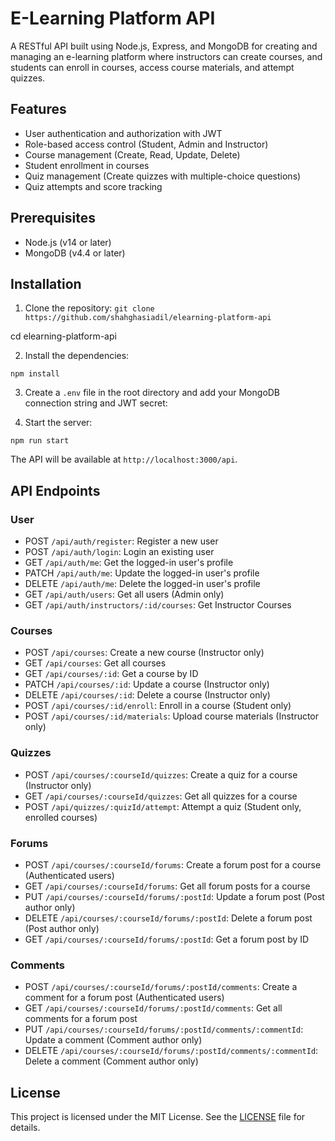 # E-Learning Platform API

A RESTful API built using Node.js, Express, and MongoDB for creating and managing an e-learning platform where instructors can create courses, and students can enroll in courses, access course materials, and attempt quizzes.

## Features

- User authentication and authorization with JWT
- Role-based access control (Student, Admin and Instructor)
- Course management (Create, Read, Update, Delete)
- Student enrollment in courses
- Quiz management (Create quizzes with multiple-choice questions)
- Quiz attempts and score tracking

## Prerequisites

- Node.js (v14 or later)
- MongoDB (v4.4 or later)

## Installation

1. Clone the repository:
   `git clone https://github.com/shahghasiadil/elearning-platform-api`

cd elearning-platform-api

2. Install the dependencies:

```
npm install
```

3. Create a `.env` file in the root directory and add your MongoDB connection string and JWT secret:

4. Start the server:

```
npm run start
```

The API will be available at `http://localhost:3000/api`.

## API Endpoints

### User

- POST `/api/auth/register`: Register a new user
- POST `/api/auth/login`: Login an existing user
- GET `/api/auth/me`: Get the logged-in user's profile
- PATCH `/api/auth/me`: Update the logged-in user's profile
- DELETE `/api/auth/me`: Delete the logged-in user's profile
- GET `/api/auth/users`: Get all users (Admin only)
- GET `/api/auth/instructors/:id/courses`: Get Instructor Courses

### Courses

- POST `/api/courses`: Create a new course (Instructor only)
- GET `/api/courses`: Get all courses
- GET `/api/courses/:id`: Get a course by ID
- PATCH `/api/courses/:id`: Update a course (Instructor only)
- DELETE `/api/courses/:id`: Delete a course (Instructor only)
- POST `/api/courses/:id/enroll`: Enroll in a course (Student only)
- POST `/api/courses/:id/materials`: Upload course materials (Instructor only)

### Quizzes

- POST `/api/courses/:courseId/quizzes`: Create a quiz for a course (Instructor only)
- GET `/api/courses/:courseId/quizzes`: Get all quizzes for a course
- POST `/api/quizzes/:quizId/attempt`: Attempt a quiz (Student only, enrolled courses)

### Forums

- POST `/api/courses/:courseId/forums`: Create a forum post for a course (Authenticated users)
- GET `/api/courses/:courseId/forums`: Get all forum posts for a course
- PUT `/api/courses/:courseId/forums/:postId`: Update a forum post (Post author only)
- DELETE `/api/courses/:courseId/forums/:postId`: Delete a forum post (Post author only)
- GET `/api/courses/:courseId/forums/:postId`: Get a forum post by ID

### Comments

- POST `/api/courses/:courseId/forums/:postId/comments`: Create a comment for a forum post (Authenticated users)
- GET `/api/courses/:courseId/forums/:postId/comments`: Get all comments for a forum post
- PUT `/api/courses/:courseId/forums/:postId/comments/:commentId`: Update a comment (Comment author only)
- DELETE `/api/courses/:courseId/forums/:postId/comments/:commentId`: Delete a comment (Comment author only)

## License

This project is licensed under the MIT License. See the [LICENSE](LICENSE) file for details.
